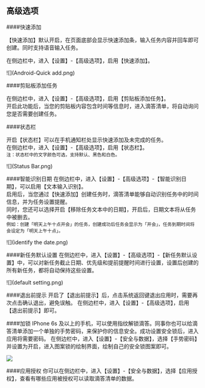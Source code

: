 ## 高级选项

####快速添加

【快速添加】默认开启，在页面底部会显示快速添加条，输入任务内容并回车即可创建。同时支持语音输入任务。

在侧边栏中，进入【设置】-【高级选项】，启用【快速添加】。

![](Android-Quick add.png)

####剪贴板添加任务

在侧边栏中，进入【设置】-【高级选项】，启用【剪贴板添加任务】。
<br>开启此功能后，当您的剪贴板内容包含时间等信息时，进入滴答清单，将自动询问您是否需要创建任务。

####状态栏

开启【状态栏】可以在手机通知栏处显示快速添加及未完成的任务。
<br>在侧边栏中，进入【设置】-【高级选项】，启用【状态栏】。
<br>`注：状态栏中的文字颜色可选，支持默认、黑色和白色。`

![](Status Bar.png)

####智能识别日期
在侧边栏中，进入【设置】-【高级选项】-【智能识别日期】，可以启用【文本输入识别】。
<br>启用后，当您通过【快速添加】创建任务时，滴答清单能够自动识别任务中的时间信息，并为任务设置提醒。
<br>同时，您还可以选择开启【移除任务文本中的日期】，开启后，日期文本将从任务中被删去。
<br>`例如：创建「明天上午十点开会」的任务，创建成功后任务会显示为「开会」，任务到期时间将会设定为「明天上午十点」。`

![](identify the date.png)

####新任务默认设置
在侧边栏中，进入【设置】-【高级选项】-【新任务默认设置】中，可以对新任务截止日期、优先级和提前提醒时间进行设置，设置后创建的所有新任务，都将自动保持这些设置。

![](default setting.png)

####退出前提示
开启了【退出前提示】后，点击系统返回键退出应用时，需要再次点击确认退出，避免误触。
在侧边栏中，进入【设置】-【高级选项】，启用【退出前提示】即可。

####加锁
IPhone 6s 及以上的手机，可以使用指纹解锁滴答。同事你也可以给滴答清单添加一个单独的手势密码，来保护你的信息安全。成功设置安全锁后，进入应用将需要密码。
在侧边栏中，进入【设置】-【安全与数据】，选择【手势密码】并设置为开启，进入图案锁的绘制界面，绘制自己的安全锁图案即可。

![](Safe.png)

####应用授权
你可以在侧边栏中，进入【设置】-【安全与数据】，选择【应用授权】，查看有哪些应用被授权可以读取滴答清单的数据。
